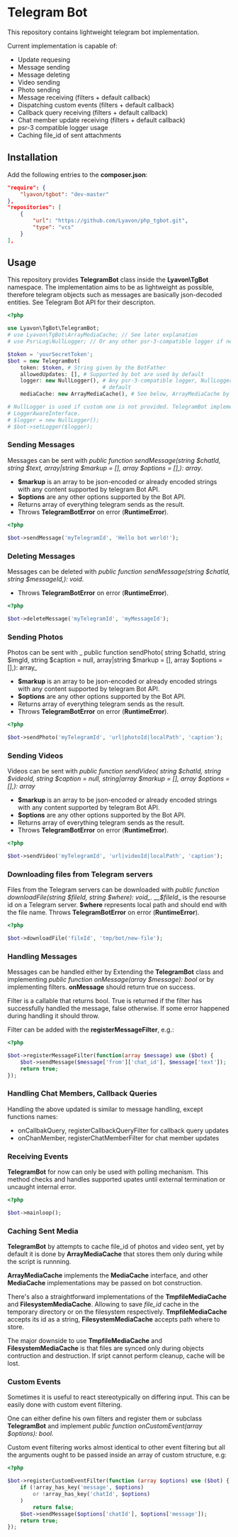 # Telegram Bot

This repository contains lightweight telegram bot implementation.

Current implementation is capable of:
- Update requesing
- Message sending
- Message deleting
- Video sending
- Photo sending
- Message receiving (filters + default callback)
- Dispatching custom events (filters + default callback)
- Callback query receiving (filters + default callback)
- Chat member update receiving (filters + default callback)
- psr-3 compatible logger usage
- Caching file_id of sent attachments

## Installation

Add the following entries to the __composer.json__:
```json
"require": {
    "lyavon/tgbot": "dev-master"
},
"repositories": [
    {
        "url": "https://github.com/Lyavon/php_tgbot.git",
        "type": "vcs"
    }
],
```

## Usage

This repository provides __TelegramBot__ class inside the __Lyavon\TgBot__
namespace. The implementation aims to be as lightweight as possible, therefore
telegram objects such as messages are basically json-decoded entities. See
Telegram Bot API for their descripton.


```php
<?php

use Lyavon\TgBot\TelegramBot;
# use Lyavon\TgBot\ArrayMediaCache; // See later explanation
# use Psr\Log\NullLogger; // Or any other psr-3-compatible logger if needed

$token = 'yourSecretToken';
$bot = new TelegramBot(
    token: $token, # String given by the BotFather
    allowedUpdates: [], # Supported by bot are used by default
    logger: new NullLogger(), # Any psr-3-compatible logger, NullLogger by
                              # default
    mediaCache: new ArrayMediaCache(), # See below, ArrayMediaCache by default

# NullLogger is used if custom one is not provided. TelegramBot implements
# LoggerAwareInterface.
# $logger = new NullLogger();
# $bot->setLogger($logger);

```

### Sending Messages

Messages can be sent with _public function sendMessage(string $chatId, string
$text, array|string $markup = [], array $options = [],): array_.
- __$markup__ is an array to be json-encoded or already encoded strings with
  any content supported by telegram Bot API.
- __$options__ are any other options supported by the Bot API.
- Returns array of everything telegram sends as the result.
- Throws __TelegramBotError__ on error (__RuntimeError__).

```php
<?php

$bot->sendMessage('myTelegramId', 'Hello bot world!');

```

### Deleting Messages

Messages can be deleted with _public function sendMessage(string $chatId, string
$messageId,): void_.
- Throws __TelegramBotError__ on error (__RuntimeError__).

```php
<?php

$bot->deleteMessage('myTelegramId', 'myMessageId');

```

### Sending Photos

Photos can be sent with _ public function sendPhoto( string $chatId, string
$imgId, string $caption = null, array|string $markup = [], array $options =
[],): array_
- __$markup__ is an array to be json-encoded or already encoded strings with
  any content supported by telegram Bot API.
- __$options__ are any other options supported by the Bot API.
- Returns array of everything telegram sends as the result.
- Throws __TelegramBotError__ on error (__RuntimeError__).

```php
<?php

$bot->sendPhoto('myTelegramId', 'url|photoId|localPath', 'caption');

```

### Sending Videos

Videos can be sent with _public function sendVideo( string $chatId, string
$videoId, string $caption = null, string|array $markup = [], array $options =
[],): array_
- __$markup__ is an array to be json-encoded or already encoded strings with
  any content supported by telegram Bot API.
- __$options__ are any other options supported by the Bot API.
- Returns array of everything telegram sends as the result.
- Throws __TelegramBotError__ on error (__RuntimeError__).

```php
<?php

$bot->sendVideo('myTelegramId', 'url|videoId|localPath', 'caption');

```

### Downloading files from Telegram servers

Files from the Telegram servers can be downloaded with _public function
downloadFile(string $fileId, string $where): void_. __$fileId__ is the resourse
id on a Telegram server. __$where__ represents local path and should end with
the file name. Throws __TelegramBotError__ on error (__RuntimeError__).

```php
<?php

$bot->downloadFile('fileId', 'tmp/bot/new-file');

```

### Handling Messages

Messages can be handled either by Extending the __TelegramBot__ class and
implementing _public function onMessage(array $message): bool_ or by
implementing filters. __onMessage__ should return true on success.

Filter is a callable that returns bool. True is returned if the filter has
successfully handled the message, false otherwise. If some error happened
during handling it should throw.

Filter can be added with the __registerMessageFilter__, e.g.:

```php
<?php

$bot->registerMessageFilter(function(array $message) use ($bot) {
    $bot->sendMessage($message['from']['chat_id'], $message['text']);
    return true;
});

```

### Handling Chat Members, Callback Queries

Handling the above updated is similar to message handling, except functions names:
- onCallbakQuery, registerCallbackQueryFilter for callback query updates
- onChanMember, registerChatMemberFilter for chat member updates

### Receiving Events

__TelegramBot__ for now can only be used with polling mechanism. This method
checks and handles supported upates until external termination or uncaught
internal error.

```php
<?php

$bot->mainloop();

```

### Caching Sent Media

__TelegramBot__ by attempts to cache file_id of photos and video sent, yet by
default it is done by __ArrayMediaCache__ that stores them only during while
the script is runnning.

__ArrayMediaCache__ implements the __MediaCache__ interface, and other
__MediaCache__ implementations may be passed on bot construction.

There's also a straightforward implementations of the __TmpfileMediaCache__ and
__FilesystemMediaCache__. Allowing to save _file_id_ cache in the temporary
directory or on the filesystem respectively. __TmpfileMediaCache__ accepts its
id as a string, __FilesystemMediaCache__ accepts path where to store.

The major downside to use __TmpfileMediaCache__ and __FilesystemMediaCache__ is
that files are synced only during objects contruction and destruction. If sript
cannot perform cleanup, cache will be lost.

### Custom Events

Sometimes it is useful to react stereotypically on differing input. This can be
easily done with custom event filtering.

One can either define his own filters and register them or subclass
__TelegramBot__ and implement _public function onCustomEvent(array $options):
bool_.

Custom event filtering works almost identical to other event filtering but
all the arguments ought to be passed inside an array of custom structure, e.g:

```php
<?php

$bot->registerCustomEventFilter(function (array $options) use ($bot) {
    if (!array_has_key('message', $options)
        or !array_has_key('chatId', $options)
    )
        return false;
    $bot->sendMessage($options['chatId'], $options['message']);
    return true;
});
```
